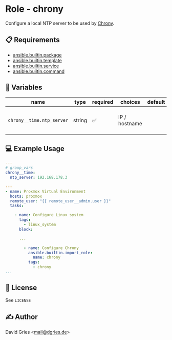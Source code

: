 # Role -  chrony

Configure a local NTP server to be used by [Chrony](https://chrony-project.org/).

## 📋 Requirements

* [ansible.builtin.package](https://docs.ansible.com/ansible/latest/collections/ansible/builtin/package_module.html)
* [ansible.builtin.template](https://docs.ansible.com/ansible/latest/collections/ansible/builtin/template_module.html)
* [ansible.builtin.service](https://docs.ansible.com/ansible/latest/collections/ansible/builtin/service_module.html)
* [ansible.builtin.command](https://docs.ansible.com/ansible/latest/collections/ansible/builtin/command_module.html)

## 🧩 Variables

| name                                    | type   | required | choices       | default | description                             |
| --------------------------------------- | ------ | -------- | ------------- | ------- | --------------------------------------- |
| `chrony__time.ntp_server` | string | ✅       | IP / hostname |         | set the ntp source to be used by Chrony |

## 💻 Example Usage

```yaml
---
# group_vars
chrony__time:
  ntp_server: 192.168.178.3

---
- name: Proxmox Virtual Environment
  hosts: proxmox
  remote_user: "{{ remote_user__admin.user }}"
  tasks:

    - name: Configure Linux system
      tags:
        - linux_system
      block:

      ...

        - name: Configure Chrony
          ansible.builtin.import_role:
            name: chrony
          tags:
            - chrony
...
```

## 📜 License

See `LICENSE`

## ✍️ Author

David Gries <<mail@dgries.de>>
